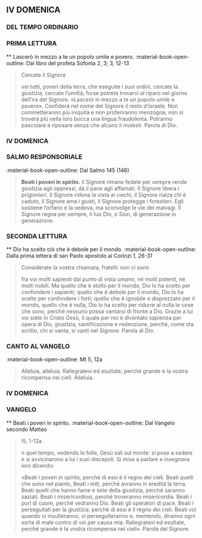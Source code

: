 ## IV DOMENICA
### DEL TEMPO ORDINARIO
### PRIMA LETTURA
**
Lascerò in mezzo a te un popolo umile e povero.
:material-book-open-outline: 
Dal libro del profeta Sofonìa
2, 3; 3, 12-13
> 
> Cercate il Signore
> 
> voi tutti, poveri della terra,
> che eseguite i suoi ordini,
> cercate la giustizia,
> cercate l’umiltà;
> forse potrete trovarvi al riparo
> nel giorno dell’ira del Signore.
> «Lascerò in mezzo a te
> un popolo umile e povero».
> Confiderà nel nome del Signore
> il resto d’Israele.
> Non commetteranno più iniquità
> e non proferiranno menzogna;
> non si troverà più nella loro bocca
> una lingua fraudolenta.
> Potranno pascolare e riposare
> senza che alcuno li molesti.
> Parola di Dio.
> 
> 
> 
### IV DOMENICA
> 
### SALMO RESPONSORIALE
:material-book-open-outline: Dal Salmo 145 (146)

>**Beati i poveri in spirito.**
Il Signore rimane fedele per sempre
> rende giustizia agli oppressi,
> dà il pane agli affamati.
> Il Signore libera i prigionieri.
> Il Signore ridona la vista ai ciechi,
> il Signore rialza chi è caduto,
> il Signore ama i giusti,
> il Signore protegge i forestieri.
> Egli sostiene l’orfano e la vedova,
> ma sconvolge le vie dei malvagi.
> Il Signore regna per sempre,
> il tuo Dio, o Sion, di generazione in generazione.
> 
> 
> 
> 
> 
### SECONDA LETTURA
**
Dio ha scelto ciò che è debole per il mondo.
:material-book-open-outline: 
Dalla prima lettera di san Paolo apostolo ai Corìnzi
1, 26-31
> 
> Considerate la vostra chiamata, fratelli: non ci sono
> 
> fra voi molti sapienti dal punto di vista umano, né
> molti potenti, né molti nobili.
> Ma quello che è stolto per il mondo, Dio lo ha scelto per
> confondere i sapienti; quello che è debole per il mondo, Dio
> lo ha scelto per confondere i forti; quello che è ignobile e disprezzato per il mondo, quello che è nulla, Dio lo ha scelto
> per ridurre al nulla le cose che sono, perché nessuno possa
> vantarsi di fronte a Dio.
> Grazie a lui voi siete in Cristo Gesù, il quale per noi è diventato sapienza per opera di Dio, giustizia, santificazione e redenzione, perché, come sta scritto, chi si vanta, si vanti nel
> Signore.
> Parola di Dio.
> 
### CANTO AL VANGELO
:material-book-open-outline: Mt 5, 12a

> Alleluia, alleluia.
> Rallegratevi ed esultate,
> perché grande è la vostra ricompensa nei cieli.
> Alleluia.
> 
> 
> 
> 
### IV DOMENICA
> 
### VANGELO
**
Beati i poveri in spirito.
:material-book-open-outline: 
Dal Vangelo secondo Matteo

> I5, 1-12a
> 
> 
> n quel tempo, vedendo le folle, Gesù salì sul
> monte: si pose a sedere e si avvicinarono a lui
> i suoi discepoli. Si mise a parlare e insegnava
> loro dicendo:
> 
> «Beati i poveri in spirito,
> perché di essi è il regno dei cieli.
> Beati quelli che sono nel pianto,
> Beati i miti,
> perché avranno in eredità la terra.
> Beati quelli che hanno fame e sete della giustizia,
> perché saranno saziati.
> Beati i misericordiosi,
> perché troveranno misericordia.
> Beati i puri di cuore,
> perché vedranno Dio.
> Beati gli operatori di pace,
> Beati i perseguitati per la giustizia,
> perché di essi è il regno dei cieli.
> Beati voi quando vi insulteranno, vi perseguiteranno e, mentendo, diranno ogni sorta di male contro di voi per causa mia.
> Rallegratevi ed esultate, perché grande è la vostra ricompensa
> nei cieli».
> Parola del Signore.